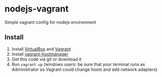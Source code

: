# nodejs-vagrant
Simple vagrant config for nodejs environment
## Install
1. Install [VirtualBox](https://www.virtualbox.org/wiki/Downloads) and [Vagrant](https://www.vagrantup.com/downloads.html)
2. Install [vagrant-hostmanager](https://github.com/devopsgroup-io/vagrant-hostmanager)
3. Get this code via git or download it
4. Run ```vagrant up``` (windows users: be sure that your terminal runs as Administrator so Vagrant could change hosts and add network adapters)
